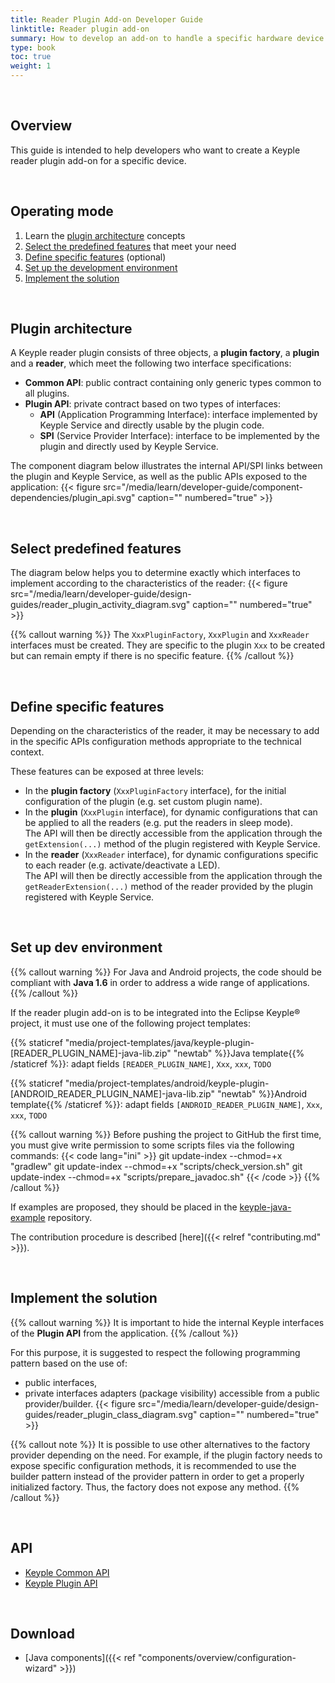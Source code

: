```yaml
---
title: Reader Plugin Add-on Developer Guide
linktitle: Reader plugin add-on
summary: How to develop an add-on to handle a specific hardware device.
type: book
toc: true
weight: 1
---
```


<br>

## Overview

This guide is intended to help developers who want to create a Keyple reader plugin add-on for a specific device.

<br>

## Operating mode

1. Learn the [plugin architecture](#plugin-architecture) concepts
2. [Select the predefined features](#select-predefined-features) that meet your need
3. [Define specific features](#define-specific-features) (optional)
4. [Set up the development environment](#set-up-dev-environment)
5. [Implement the solution](#implement-the-solution)

<br>

## Plugin architecture

A Keyple reader plugin consists of three objects, a **plugin factory**, a **plugin** and a **reader**, which meet the following two interface specifications:
* **Common API**: public contract containing only generic types common to all plugins.
* **Plugin API**: private contract based on two types of interfaces:
  * **API** (Application Programming Interface): interface implemented by Keyple Service and directly usable by the plugin code.
  * **SPI** (Service Provider Interface): interface to be implemented by the plugin and directly used by Keyple Service.

The component diagram below illustrates the internal API/SPI links between the plugin and Keyple Service, as well as the public APIs exposed to the application:
{{< figure src="/media/learn/developer-guide/component-dependencies/plugin_api.svg" caption="" numbered="true" >}}

<br>

## Select predefined features

The diagram below helps you to determine exactly which interfaces to implement according to the characteristics of the reader:
{{< figure src="/media/learn/developer-guide/design-guides/reader_plugin_activity_diagram.svg" caption="" numbered="true" >}}

{{% callout warning %}}
The `XxxPluginFactory`, `XxxPlugin` and `XxxReader` interfaces must be created.
They are specific to the plugin `Xxx` to be created but can remain empty if there is no specific feature.
{{% /callout %}}

<br>

## Define specific features

Depending on the characteristics of the reader, it may be necessary to add in the specific APIs configuration methods appropriate to the technical context.

These features can be exposed at three levels:
* In the **plugin factory** (`XxxPluginFactory` interface), for the initial configuration of the plugin (e.g. set custom plugin name).
* In the **plugin** (`XxxPlugin` interface), for dynamic configurations that can be applied to all the readers (e.g. put the readers in sleep mode).<br>
  The API will then be directly accessible from the application through the `getExtension(...)` method of the plugin registered with Keyple Service.
* In the **reader** (`XxxReader` interface), for dynamic configurations specific to each reader (e.g. activate/deactivate a LED).<br>
  The API will then be directly accessible from the application through the `getReaderExtension(...)` method of the reader provided by the plugin registered with Keyple Service.

<br>

## Set up dev environment

{{% callout warning %}}
For Java and Android projects, the code should be compliant with **Java 1.6** in order to address a wide range of applications.
{{% /callout %}}

If the reader plugin add-on is to be integrated into the Eclipse Keyple® project, it must use one of the following project templates:

{{% staticref "media/project-templates/java/keyple-plugin-[READER_PLUGIN_NAME]-java-lib.zip" "newtab" %}}Java template{{% /staticref %}}: adapt fields `[READER_PLUGIN_NAME]`, `Xxx`, `xxx`, `TODO`

{{% staticref "media/project-templates/android/keyple-plugin-[ANDROID_READER_PLUGIN_NAME]-java-lib.zip" "newtab" %}}Android template{{% /staticref %}}: adapt fields `[ANDROID_READER_PLUGIN_NAME]`, `Xxx`, `xxx`, `TODO`

{{% callout warning %}}
Before pushing the project to GitHub the first time, you must give write permission to some scripts files via the following commands:
{{< code lang="ini" >}}
git update-index --chmod=+x "gradlew"
git update-index --chmod=+x "scripts/check_version.sh"
git update-index --chmod=+x "scripts/prepare_javadoc.sh"
{{< /code >}}
{{% /callout %}}

If examples are proposed, they should be placed in the [keyple-java-example](https://github.com/eclipse-keyple/keyple-java-example) repository.

The contribution procedure is described [here]({{< relref "contributing.md" >}}).

<br>

## Implement the solution

{{% callout warning %}}
It is important to hide the internal Keyple interfaces of the **Plugin API** from the application.
{{% /callout %}}

For this purpose, it is suggested to respect the following programming pattern based on the use of:
* public interfaces,
* private interfaces adapters (package visibility) accessible from a public provider/builder.
{{< figure src="/media/learn/developer-guide/design-guides/reader_plugin_class_diagram.svg" caption="" numbered="true" >}}

{{% callout note %}}
It is possible to use other alternatives to the factory provider depending on the need.
For example, if the plugin factory needs to expose specific configuration methods, it is recommended to use the builder pattern instead of the provider pattern in order to get a properly initialized factory.
Thus, the factory does not expose any method.
{{% /callout %}}

<br>

## API

* [Keyple Common API](https://docs.keyple.org/keyple-common-java-api)
* [Keyple Plugin API](https://docs.keyple.org/keyple-plugin-java-api)

<br>

## Download

* [Java components]({{< ref "components/overview/configuration-wizard" >}})